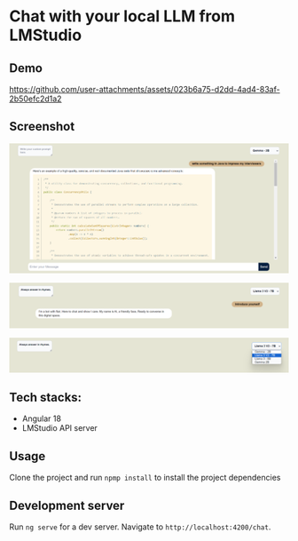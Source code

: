 # Chat with your local LLM from LMStudio

## Demo

https://github.com/user-attachments/assets/023b6a75-d2dd-4ad4-83af-2b50efc2d1a2

## Screenshot

![Screenshot](/public/screen1.png)

![Screenshot](/public/screen3.png)

![Screenshot](/public/screen2.png)

## Tech stacks:
- Angular 18
- LMStudio API server

## Usage

Clone the project and run `npmp install` to install the project dependencies

## Development server

Run `ng serve` for a dev server. Navigate to `http://localhost:4200/chat`.

